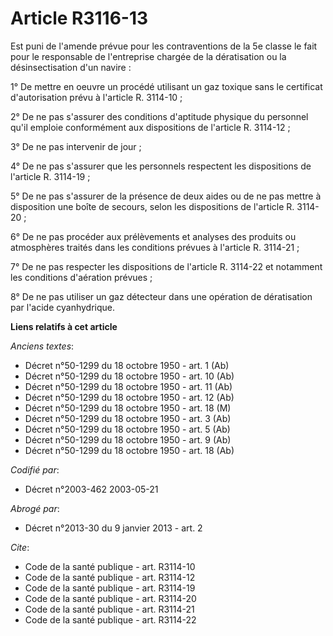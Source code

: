 # Article R3116-13

Est puni de l'amende prévue pour les contraventions de la 5e classe le fait pour le responsable de l'entreprise chargée de la
dératisation ou la désinsectisation d'un navire :

1° De mettre en oeuvre un procédé utilisant un gaz toxique sans le certificat d'autorisation prévu à l'article R. 3114-10 ;

2° De ne pas s'assurer des conditions d'aptitude physique du personnel qu'il emploie conformément aux dispositions de
l'article R. 3114-12 ;

3° De ne pas intervenir de jour ;

4° De ne pas s'assurer que les personnels respectent les dispositions de l'article R. 3114-19 ;

5° De ne pas s'assurer de la présence de deux aides ou de ne pas mettre à disposition une boîte de secours, selon les
dispositions de l'article R. 3114-20 ;

6° De ne pas procéder aux prélèvements et analyses des produits ou atmosphères traités dans les conditions prévues à
l'article R. 3114-21 ;

7° De ne pas respecter les dispositions de l'article R. 3114-22 et notamment les conditions d'aération prévues ;

8° De ne pas utiliser un gaz détecteur dans une opération de dératisation par l'acide cyanhydrique.

**Liens relatifs à cet article**

_Anciens textes_:

  - Décret n°50-1299 du 18 octobre 1950 - art. 1 (Ab)
  - Décret n°50-1299 du 18 octobre 1950 - art. 10 (Ab)
  - Décret n°50-1299 du 18 octobre 1950 - art. 11 (Ab)
  - Décret n°50-1299 du 18 octobre 1950 - art. 12 (Ab)
  - Décret n°50-1299 du 18 octobre 1950 - art. 18 (M)
  - Décret n°50-1299 du 18 octobre 1950 - art. 3 (Ab)
  - Décret n°50-1299 du 18 octobre 1950 - art. 5 (Ab)
  - Décret n°50-1299 du 18 octobre 1950 - art. 9 (Ab)
  - Décret n°50-1299 du 18 octobre 1950 - art. 18 (Ab)

_Codifié par_:

  - Décret n°2003-462 2003-05-21

_Abrogé par_:

  - Décret n°2013-30 du 9 janvier 2013 - art. 2

_Cite_:

  - Code de la santé publique - art. R3114-10
  - Code de la santé publique - art. R3114-12
  - Code de la santé publique - art. R3114-19
  - Code de la santé publique - art. R3114-20
  - Code de la santé publique - art. R3114-21
  - Code de la santé publique - art. R3114-22
